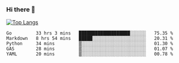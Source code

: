 ### Hi there 👋

<!--
**3Xpl0it3r/3Xpl0it3r** is a ✨ _special_ ✨ repository because its `README.md` (this file) appears on your GitHub profile.

Here are some ideas to get you started:

- 🔭 I’m currently working on ...
- 🌱 I’m currently learning ...
- 👯 I’m looking to collaborate on ...
- 🤔 I’m looking for help with ...
- 💬 Ask me about ...
- 📫 How to reach me: ...
- 😄 Pronouns: ...
- ⚡ Fun fact: ...
-->


[![Top Langs](https://github-readme-stats.vercel.app/api/top-langs/?username=3Xpl0it3r&layout=compact)](https://github.com/3Xpl0it3r/3Xpl0it3r)

<!--START_SECTION:waka-->
```text
Go         33 hrs 3 mins   ███████████████████░░░░░░   75.35 % 
Markdown   8 hrs 54 mins   █████░░░░░░░░░░░░░░░░░░░░   20.31 % 
Python     34 mins         ▒░░░░░░░░░░░░░░░░░░░░░░░░   01.30 % 
GAS        28 mins         ▒░░░░░░░░░░░░░░░░░░░░░░░░   01.07 % 
YAML       20 mins         ▒░░░░░░░░░░░░░░░░░░░░░░░░   00.78 % 
```
<!--END_SECTION:waka-->
